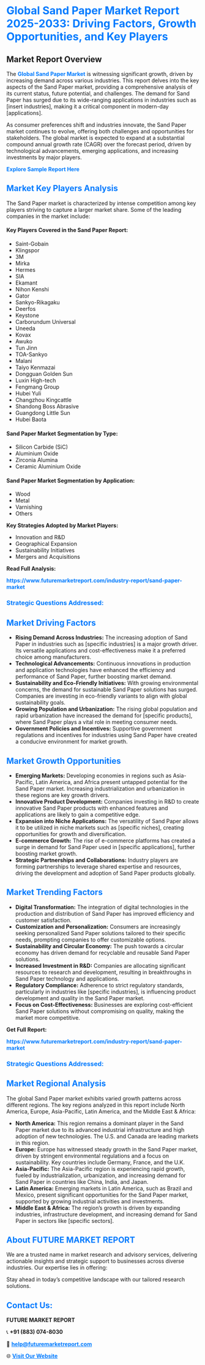<h1 style="color: #007BFF;">Global Sand Paper Market Report 2025-2033: Driving Factors, Growth Opportunities, and Key Players</h1>

<section id="overview">
<h2>Market Report Overview</h2>
<p>The <a href="https://www.futuremarketreport.com/industry-report/sand-paper-market" style="color: #007BFF; text-decoration: none;"><strong>Global Sand Paper Market</strong></a> is witnessing significant growth, driven by increasing demand across various industries. This report delves into the key aspects of the Sand Paper market, providing a comprehensive analysis of its current status, future potential, and challenges. The demand for Sand Paper has surged due to its wide-ranging applications in industries such as [insert industries], making it a critical component in modern-day [applications].</p>
<p>As consumer preferences shift and industries innovate, the Sand Paper market continues to evolve, offering both challenges and opportunities for stakeholders. The global market is expected to expand at a substantial compound annual growth rate (CAGR) over the forecast period, driven by technological advancements, emerging applications, and increasing investments by major players.</p>
</section>

<section id="overview">
<p><a href="https://www.futuremarketreport.com/request-sample/reportId=98260" style="color: #007BFF; text-decoration: none;"><strong>Explore Sample Report Here</strong></a></p>
</section>

<section id="key-players">
<h2 style="color: #007BFF;">Market Key Players Analysis</h2>
<p>The Sand Paper market is characterized by intense competition among key players striving to capture a larger market share. Some of the leading companies in the market include:</p>
<h4>Key Players Covered in the Sand Paper Report:</h4>
<ul><li>Saint-Gobain</li><li>Klingspor</li><li>3M</li><li>Mirka</li><li>Hermes</li><li>SIA</li><li>Ekamant</li><li>Nihon Kenshi</li><li>Gator</li><li>Sankyo-Rikagaku</li><li>Deerfos</li><li>Keystone</li><li>Carborundum Universal</li><li>Uneeda</li><li>Kovax</li><li>Awuko</li><li>Tun Jinn</li><li>TOA-Sankyo</li><li>Malani</li><li>Taiyo Kenmazai</li><li>Dongguan Golden Sun</li><li>Luxin High-tech</li><li>Fengmang Group</li><li>Hubei Yuli</li><li>Changzhou Kingcattle</li><li>Shandong Boss Abrasive</li><li>Guangdong Little Sun</li><li>Hubei Baota</li></ul>
<h4>Sand Paper Market Segmentation by Type:</h4>
<ul><li>Silicon Carbide (SiC)</li><li>Aluminium Oxide</li><li>Zirconia Alumina</li><li>Ceramic Aluminium Oxide</li></ul>

<h4>Sand Paper Market Segmentation by Application:</h4>
<ul><li>Wood</li><li>Metal</li><li>Varnishing</li><li>Others</li></ul>
<p><strong>Key Strategies Adopted by Market Players:</strong></p>
<ul>
<li>Innovation and R&D</li>
<li>Geographical Expansion</li>
<li>Sustainability Initiatives</li>
<li>Mergers and Acquisitions</li>
</ul>
</section>

<section>
<p><strong>Read Full Analysis: </strong></p><a href="https://www.futuremarketreport.com/industry-report/sand-paper-market" style="color: #007BFF; text-decoration: none;"><strong>https://www.futuremarketreport.com/industry-report/sand-paper-market</strong></a>
<h3 style="color: #007BFF;">Strategic Questions Addressed:</h3>
</section>

<section id="driving-factors">
<h2 style="color: #007BFF;">Market Driving Factors</h2>
<ul>
<li><strong>Rising Demand Across Industries:</strong> The increasing adoption of Sand Paper in industries such as [specific industries] is a major growth driver. Its versatile applications and cost-effectiveness make it a preferred choice among manufacturers.</li>
<li><strong>Technological Advancements:</strong> Continuous innovations in production and application technologies have enhanced the efficiency and performance of Sand Paper, further boosting market demand.</li>
<li><strong>Sustainability and Eco-Friendly Initiatives:</strong> With growing environmental concerns, the demand for sustainable Sand Paper solutions has surged. Companies are investing in eco-friendly variants to align with global sustainability goals.</li>
<li><strong>Growing Population and Urbanization:</strong> The rising global population and rapid urbanization have increased the demand for [specific products], where Sand Paper plays a vital role in meeting consumer needs.</li>
<li><strong>Government Policies and Incentives:</strong> Supportive government regulations and incentives for industries using Sand Paper have created a conducive environment for market growth.</li>
</ul>
</section>

<section id="growth-opportunities">
<h2 style="color: #007BFF;">Market Growth Opportunities</h2>
<ul>
<li><strong>Emerging Markets:</strong> Developing economies in regions such as Asia-Pacific, Latin America, and Africa present untapped potential for the Sand Paper market. Increasing industrialization and urbanization in these regions are key growth drivers.</li>
<li><strong>Innovative Product Development:</strong> Companies investing in R&D to create innovative Sand Paper products with enhanced features and applications are likely to gain a competitive edge.</li>
<li><strong>Expansion into Niche Applications:</strong> The versatility of Sand Paper allows it to be utilized in niche markets such as [specific niches], creating opportunities for growth and diversification.</li>
<li><strong>E-commerce Growth:</strong> The rise of e-commerce platforms has created a surge in demand for Sand Paper used in [specific applications], further boosting market growth.</li>
<li><strong>Strategic Partnerships and Collaborations:</strong> Industry players are forming partnerships to leverage shared expertise and resources, driving the development and adoption of Sand Paper products globally.</li>
</ul>
</section>

<section id="trending-factors">
<h2 style="color: #007BFF;">Market Trending Factors</h2>
<ul>
<li><strong>Digital Transformation:</strong> The integration of digital technologies in the production and distribution of Sand Paper has improved efficiency and customer satisfaction.</li>
<li><strong>Customization and Personalization:</strong> Consumers are increasingly seeking personalized Sand Paper solutions tailored to their specific needs, prompting companies to offer customizable options.</li>
<li><strong>Sustainability and Circular Economy:</strong> The push towards a circular economy has driven demand for recyclable and reusable Sand Paper solutions.</li>
<li><strong>Increased Investment in R&D:</strong> Companies are allocating significant resources to research and development, resulting in breakthroughs in Sand Paper technology and applications.</li>
<li><strong>Regulatory Compliance:</strong> Adherence to strict regulatory standards, particularly in industries like [specific industries], is influencing product development and quality in the Sand Paper market.</li>
<li><strong>Focus on Cost-Effectiveness:</strong> Businesses are exploring cost-efficient Sand Paper solutions without compromising on quality, making the market more competitive.</li>
</ul>
</section>

<section>
<p><strong>Get Full Report: </strong></p><a href="https://www.futuremarketreport.com/industry-report/sand-paper-market" style="color: #007BFF; text-decoration: none;"><strong>https://www.futuremarketreport.com/industry-report/sand-paper-market</strong></a>
<h3 style="color: #007BFF;">Strategic Questions Addressed:</h3>
</section>


<section id="regional-analysis">
<h2 style="color: #007BFF;">Market Regional Analysis</h2>
<p>The global Sand Paper market exhibits varied growth patterns across different regions. The key regions analyzed in this report include North America, Europe, Asia-Pacific, Latin America, and the Middle East & Africa:</p>
<ul>
<li><strong>North America:</strong> This region remains a dominant player in the Sand Paper market due to its advanced industrial infrastructure and high adoption of new technologies. The U.S. and Canada are leading markets in this region.</li>
<li><strong>Europe:</strong> Europe has witnessed steady growth in the Sand Paper market, driven by stringent environmental regulations and a focus on sustainability. Key countries include Germany, France, and the U.K.</li>
<li><strong>Asia-Pacific:</strong> The Asia-Pacific region is experiencing rapid growth, fueled by industrialization, urbanization, and increasing demand for Sand Paper in countries like China, India, and Japan.</li>
<li><strong>Latin America:</strong> Emerging markets in Latin America, such as Brazil and Mexico, present significant opportunities for the Sand Paper market, supported by growing industrial activities and investments.</li>
<li><strong>Middle East & Africa:</strong> The region’s growth is driven by expanding industries, infrastructure development, and increasing demand for Sand Paper in sectors like [specific sectors].</li>
</ul>
</section>

<footer>
<h2 style="color: #007BFF;">About FUTURE MARKET REPORT</h2>
<p>We are a trusted name in market research and advisory services, delivering actionable insights and strategic support to businesses across diverse industries. Our expertise lies in offering:</p>

<p>Stay ahead in today’s competitive landscape with our tailored research solutions.</p>

<h2 style="color: #007BFF;">Contact Us:</h2>
<p><strong>FUTURE MARKET REPORT</strong></p>
<p>📞 <strong>+91 (883) 074-8030</strong></p>
<p>📧 <strong><a href="mailto:help@futuremarketreport.com" style="color: #007BFF;">help@futuremarketreport.com</a></strong></p>
<p>🌐 <strong><a href="https://www.futuremarketreport.com/" style="color: #007BFF;">Visit Our Website</a></strong></p>
</footer>